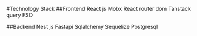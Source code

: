 #Technology Stack
##Frontend
React js
Mobx
React router dom
Tanstack query
FSD

##Backend
Nest js
Fastapi
Sqlalchemy
Sequelize
Postgresql
